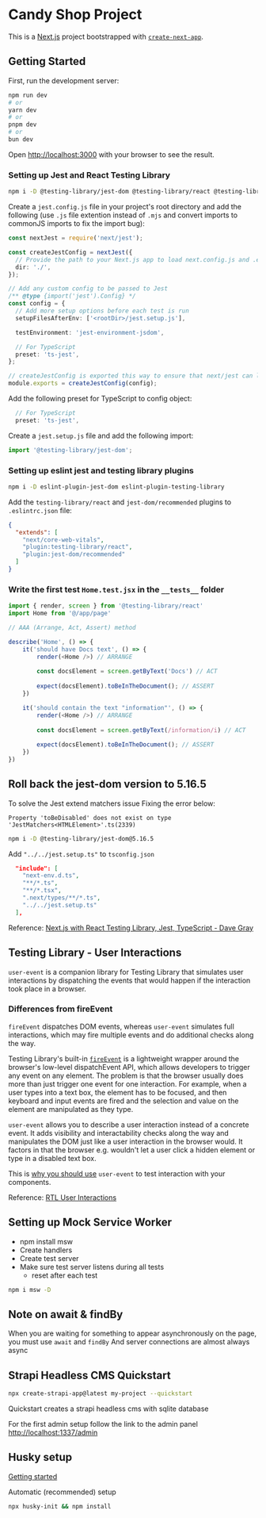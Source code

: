 # Candy Shop Project

This is a [Next.js](https://nextjs.org/) project bootstrapped with [`create-next-app`](https://github.com/vercel/next.js/tree/canary/packages/create-next-app).

## Getting Started

First, run the development server:

```bash
npm run dev
# or
yarn dev
# or
pnpm dev
# or
bun dev
```

Open [http://localhost:3000](http://localhost:3000) with your browser to see the result.

### Setting up Jest and React Testing Library

```bash
npm i -D @testing-library/jest-dom @testing-library/react @testing-library/user-event jest jest-environment-jsdom ts-jest
```

Create a `jest.config.js` file in your project's root directory and add the following (use `.js` file extention instead of `.mjs` and convert imports to commonJS imports to fix the import bug):

```typescript
const nextJest = require('next/jest');

const createJestConfig = nextJest({
  // Provide the path to your Next.js app to load next.config.js and .env files in your test environment
  dir: './',
});

// Add any custom config to be passed to Jest
/** @type {import('jest').Config} */
const config = {
  // Add more setup options before each test is run
  setupFilesAfterEnv: ['<rootDir>/jest.setup.js'],

  testEnvironment: 'jest-environment-jsdom',

  // For TypeScript
  preset: 'ts-jest',
};

// createJestConfig is exported this way to ensure that next/jest can load the Next.js config which is async
module.exports = createJestConfig(config);
```

Add the following preset for TypeScript to config object:

```typescript
  // For TypeScript
  preset: 'ts-jest',
```

Create a `jest.setup.js` file and add the following import:

```typescript
import '@testing-library/jest-dom';
```

### Setting up eslint jest and testing library plugins

```bash
npm i -D eslint-plugin-jest-dom eslint-plugin-testing-library
```

Add the `testing-library/react` and `jest-dom/recommended` plugins to `.eslintrc.json` file:

```json
{
  "extends": [
    "next/core-web-vitals",
    "plugin:testing-library/react",
    "plugin:jest-dom/recommended"
  ]
}
```

### Write the first test `Home.test.jsx` in the `__tests__` folder

```typescript
import { render, screen } from '@testing-library/react'
import Home from '@/app/page'

// AAA (Arrange, Act, Assert) method

describe('Home', () => {
    it('should have Docs text', () => {
        render(<Home />) // ARRANGE
    
        const docsElement = screen.getByText('Docs') // ACT
    
        expect(docsElement).toBeInTheDocument(); // ASSERT
    })

    it('should contain the text "information"', () => {
        render(<Home />) // ARRANGE
    
        const docsElement = screen.getByText(/information/i) // ACT
    
        expect(docsElement).toBeInTheDocument(); // ASSERT
    })
})
```

## Roll back the jest-dom version to 5.16.5

To solve the Jest extend matchers issue
Fixing the error below:

`Property 'toBeDisabled' does not exist on type 'JestMatchers<HTMLElement>'.ts(2339)`

```bash
npm i -D @testing-library/jest-dom@5.16.5
```

Add `"../../jest.setup.ts"` to `tsconfig.json`

```json
  "include": [
    "next-env.d.ts",
    "**/*.ts",
    "**/*.tsx",
    ".next/types/**/*.ts",
    "../../jest.setup.ts"
  ],
```

Reference:
[Next.js with React Testing Library, Jest, TypeScript - Dave Gray](https://www.youtube.com/watch?v=AS79oJ3Fcf0)

## Testing Library - User Interactions

`user-event` is a companion library for Testing Library that simulates user interactions by dispatching the events that would happen if the interaction took place in a browser.

### Differences from fireEvent

`fireEvent` dispatches DOM events, whereas `user-event` simulates full interactions, which may fire multiple events and do additional checks along the way.

Testing Library's built-in [`fireEvent`](https://testing-library.com/docs/dom-testing-library/api-events#fireevent) is a lightweight wrapper around the browser's low-level dispatchEvent API, which allows developers to trigger any event on any element. The problem is that the browser usually does more than just trigger one event for one interaction. For example, when a user types into a text box, the element has to be focused, and then keyboard and input events are fired and the selection and value on the element are manipulated as they type.

`user-event` allows you to describe a user interaction instead of a concrete event. It adds visibility and interactability checks along the way and manipulates the DOM just like a user interaction in the browser would. It factors in that the browser e.g. wouldn't let a user click a hidden element or type in a disabled text box.

This is [why you should use](https://ph-fritsche.github.io/blog/post/why-userevent) `user-event` to test interaction with your components.

Reference: [RTL User Interactions](https://testing-library.com/docs/user-event/intro)

## Setting up Mock Service Worker

- npm install msw
- Create handlers
- Create test server
- Make sure test server listens during all tests
  - reset after each test

```bash
npm i msw -D
```

## Note on await & findBy

When you are waiting for something to appear asynchronously on the page, you must use `await` and `findBy`
And server connections are almost always async

## Strapi Headless CMS Quickstart

```bash
npx create-strapi-app@latest my-project --quickstart
```

Quickstart creates a strapi headless cms with sqlite database

For the first admin setup follow the link to the admin panel
<http://localhost:1337/admin>

## Husky setup

[Getting started](https://typicode.github.io/husky/getting-started.html)

Automatic (recommended) setup

```bash
npx husky-init && npm install
```
